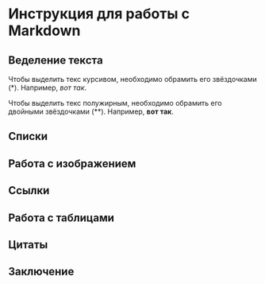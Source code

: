 # Инструкция для работы с Markdown

## Веделение текста

Чтобы выделить текс курсивом, необходимо обрамить его звёздочками (*). Например, *вот так*.

Чтобы выделить текс полужирным, необходимо обрамить его двойными звёздочками (**). Например, **вот так**.
## Списки

## Работа с изображением

## Ссылки

## Работа с таблицами

## Цитаты

## Заключение 